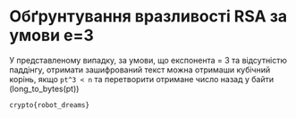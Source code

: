 # Обґрунтування вразливості RSA за умови е=3

У представленому випадку, за умови, що експонента = 3 та відсутністю паддінгу, отримати зашифрований текст можна  отримаши кубічний корінь, якщо `pt^3 < n` та перетворити отримане число назад у байти (long_to_bytes(pt))

```
crypto{robot_dreams}
```
